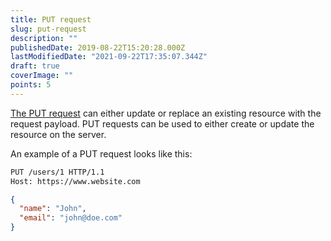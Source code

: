 ```yaml
---
title: PUT request
slug: put-request
description: ""
publishedDate: 2019-08-22T15:20:28.000Z
lastModifiedDate: "2021-09-22T17:35:07.344Z"
draft: true
coverImage: ""
points: 5
---
```


[The PUT request](https://developer.mozilla.org/en-US/docs/Web/HTTP/Methods/PUT) can either update or replace an existing resource with the request payload. PUT requests can be used to either create or update the resource on the server.

An example of a PUT request looks like this:

```bash
PUT /users/1 HTTP/1.1
Host: https://www.website.com
```

```json
{
  "name": "John",
  "email": "john@doe.com"
}
```
